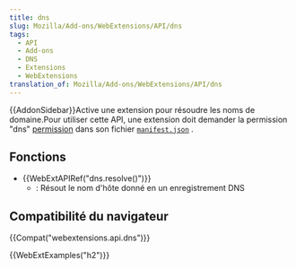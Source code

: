 ```yaml
---
title: dns
slug: Mozilla/Add-ons/WebExtensions/API/dns
tags:
  - API
  - Add-ons
  - DNS
  - Extensions
  - WebExtensions
translation_of: Mozilla/Add-ons/WebExtensions/API/dns
---
```

{{AddonSidebar}}Active une extension pour résoudre les noms de domaine.Pour utiliser cette API, une extension doit demander la permission "dns" [permission](/fr/Add-ons/WebExtensions/manifest.json/permissions) dans son fichier [`manifest.json`](/fr/Add-ons/WebExtensions/manifest.json) .

## Fonctions

- {{WebExtAPIRef("dns.resolve()")}}
  - : Résout le nom d'hôte donné en un enregistrement DNS

## Compatibilité du navigateur

{{Compat("webextensions.api.dns")}}

{{WebExtExamples("h2")}}
